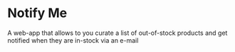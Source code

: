 # Notify Me
A web-app that allows to you curate a list of out-of-stock products and get notified when they are in-stock via an e-mail
